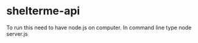 # shelterme-api
To run this need to have node.js on computer. 
In command line type node server.js 
